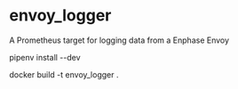 # envoy_logger
A Prometheus target for logging data from a Enphase Envoy



pipenv install --dev


docker build -t envoy_logger .